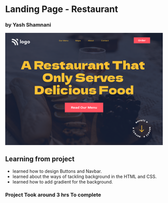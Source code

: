  # Landing Page -  Restaurant

### by Yash Shamnani 




![img](2.png)

## Learning from project

 
  - learned how to design Buttons and Navbar.
 -  learned about the ways of tackling background    in the HTML and CSS.
 - learned how to add gradient for the background.
  


### Project Took around 3 hrs To complete 
